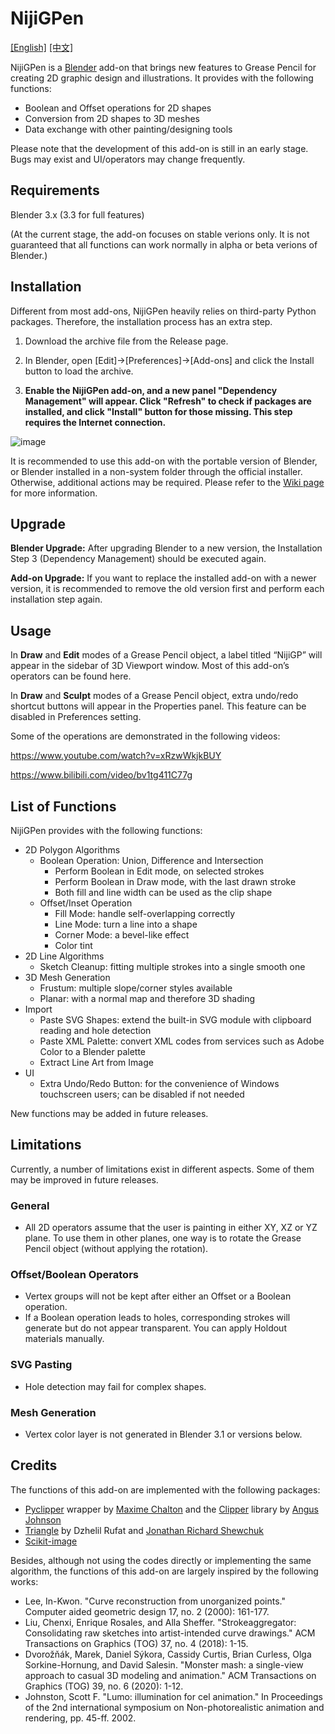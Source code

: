 # NijiGPen

[[English]](README.md) [[中文]](README_zh.md)

NijiGPen is a [Blender](https://www.blender.org/) add-on that brings new features to Grease Pencil for creating 2D graphic design and illustrations. It provides with the following functions:

- Boolean and Offset operations for 2D shapes
- Conversion from 2D shapes to 3D meshes
- Data exchange with other painting/designing tools

Please note that the development of this add-on is still in an early stage. Bugs may exist and UI/operators may change frequently.

## Requirements

Blender 3.x (3.3 for full features)

(At the current stage, the add-on focuses on stable verions only. It is not guaranteed that all functions can work normally in alpha or beta verions of Blender.)

## Installation

Different from most add-ons, NijiGPen heavily relies on third-party Python packages. Therefore, the installation process has an extra step.

1. Download the archive file from the Release page.

2. In Blender, open [Edit]->[Preferences]->[Add-ons] and click the Install button to load the archive.

3. **Enable the NijiGPen add-on, and a new panel "Dependency Management" will appear. Click "Refresh" to check if packages are installed, and click "Install" button for those missing. This step requires the Internet connection.**

![image](https://user-images.githubusercontent.com/110356534/199868050-60927e38-88fe-422c-9495-aae62986f9c5.png)

It is recommended to use this add-on with the portable version of Blender, or Blender installed in a non-system folder through the official installer. Otherwise, additional actions may be required. Please refer to the [Wiki page](https://github.com/chsh2/nijiGPen/wiki/Dependency-Installation) for more information.

## Upgrade
**Blender Upgrade:** After upgrading Blender to a new version, the Installation Step 3 (Dependency Management) should be executed again.

**Add-on Upgrade:** If you want to replace the installed add-on with a newer version, it is recommended to remove the old version first and perform each installation step again.

## Usage

In **Draw** and **Edit** modes of a Grease Pencil object, a label titled “NijiGP” will appear in the sidebar of 3D Viewport window. Most of this add-on’s operators can be found here.

In **Draw** and **Sculpt** modes of a Grease Pencil object, extra undo/redo shortcut buttons will appear in the Properties panel. This feature can be disabled in Preferences setting.

Some of the operations are demonstrated in the following videos:

https://www.youtube.com/watch?v=xRzwWkjkBUY

https://www.bilibili.com/video/bv1tg411C77g

## List of Functions

NijiGPen provides with the following functions:

- 2D Polygon Algorithms
    - Boolean Operation: Union, Difference and Intersection
        - Perform Boolean in Edit mode, on selected strokes
        - Perform Boolean in Draw mode, with the last drawn stroke
        - Both fill and line width can be used as the clip shape
    - Offset/Inset Operation
        - Fill Mode: handle self-overlapping correctly
        - Line Mode: turn a line into a shape
        - Corner Mode: a bevel-like effect
        - Color tint
- 2D Line Algorithms
    - Sketch Cleanup: fitting multiple strokes into a single smooth one
- 3D Mesh Generation
    - Frustum: multiple slope/corner styles available
    - Planar: with a normal map and therefore 3D shading
- Import
    - Paste SVG Shapes: extend the built-in SVG module with clipboard reading and hole detection
    - Paste XML Palette: convert XML codes from services such as Adobe Color to a Blender palette
    - Extract Line Art from Image
- UI
    - Extra Undo/Redo Button: for the convenience of Windows touchscreen users; can be disabled if not needed

New functions may be added in future releases.

## Limitations

Currently, a number of limitations exist in different aspects. Some of them may be improved in future releases.

### General

- All 2D operators assume that the user is painting in either XY, XZ or YZ plane. To use them in other planes, one way is to rotate the Grease Pencil object (without applying the rotation).

### Offset/Boolean Operators

- Vertex groups will not be kept after either an Offset or a Boolean operation.
- If a Boolean operation leads to holes, corresponding strokes will generate but do not appear transparent. You can apply Holdout materials manually.

### SVG Pasting

- Hole detection may fail for complex shapes.

### Mesh Generation

- Vertex color layer is not generated in Blender 3.1 or versions below. 

## Credits

The functions of this add-on are implemented with the following packages:

- [Pyclipper](https://github.com/fonttools/pyclipper) wrapper by [Maxime Chalton](https://sites.google.com/site/maxelsbackyard/home/pyclipper) and the [Clipper](http://www.angusj.com/delphi/clipper.php) library by [Angus Johnson](http://www.angusj.com/delphi/clipper.php)
- [Triangle](https://github.com/drufat/triangle) by Dzhelil Rufat and [Jonathan Richard Shewchuk](http://www.cs.berkeley.edu/~jrs)
- [Scikit-image](https://scikit-image.org/) 

Besides, although not using the codes directly or implementing the same algorithm, the functions of this add-on are largely inspired by the following works:

 - Lee, In-Kwon. "Curve reconstruction from unorganized points." Computer aided geometric design 17, no. 2 (2000): 161-177.
 - Liu, Chenxi, Enrique Rosales, and Alla Sheffer. "Strokeaggregator: Consolidating raw sketches into artist-intended curve drawings." ACM Transactions on Graphics (TOG) 37, no. 4 (2018): 1-15.
 - Dvorožňák, Marek, Daniel Sýkora, Cassidy Curtis, Brian Curless, Olga Sorkine-Hornung, and David Salesin. "Monster mash: a single-view approach to casual 3D modeling and animation." ACM Transactions on Graphics (TOG) 39, no. 6 (2020): 1-12.
 - Johnston, Scott F. "Lumo: illumination for cel animation." In Proceedings of the 2nd international symposium on Non-photorealistic animation and rendering, pp. 45-ff. 2002.

